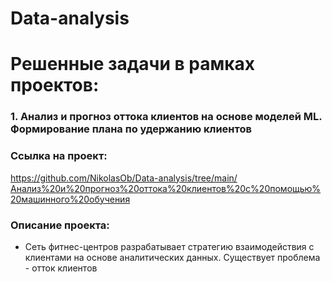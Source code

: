 # Data-analysis
# Решенные задачи в рамках проектов:
### 1. Анализ и прогноз оттока клиентов на основе моделей ML. Формирование плана по удержанию клиентов
### Сcылка на проект: 
<https://github.com/NikolasOb/Data-analysis/tree/main/Анализ%20и%20прогноз%20оттока%20клиентов%20с%20помощью%20машинного%20обучения>
### Описание проекта: 
- Сеть фитнес-центров разрабатывает стратегию взаимодействия с клиентами на основе аналитических данных. Существует проблема - отток клиентов
